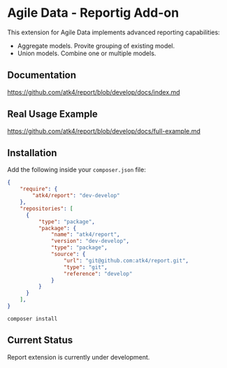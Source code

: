 # Agile Data - Reportig Add-on

This extension for Agile Data implements advanced reporting capabilities:

-   Aggregate models. Provite grouping of existing model.
-   Union models. Combine one or multiple models.

## Documentation

https://github.com/atk4/report/blob/develop/docs/index.md

## Real Usage Example

https://github.com/atk4/report/blob/develop/docs/full-example.md

## Installation

Add the following inside your `composer.json` file:

``` json
{
    "require": {
        "atk4/report": "dev-develop"
    },
    "repositories": [
      {
          "type": "package",
          "package": {
              "name": "atk4/report",
              "version": "dev-develop",
              "type": "package",
              "source": {
                  "url": "git@github.com:atk4/report.git",
                  "type": "git",
                  "reference": "develop"
              }
          }
      }
    ],
}
```


``` console
composer install
```

## Current Status

Report extension is currently under development.
